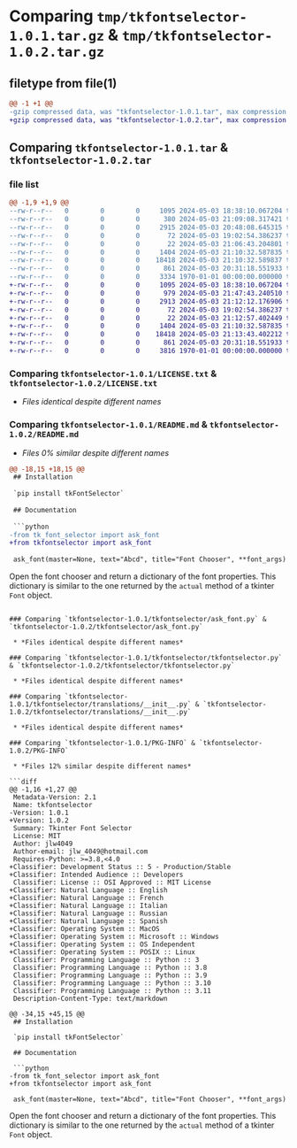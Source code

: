 # Comparing `tmp/tkfontselector-1.0.1.tar.gz` & `tmp/tkfontselector-1.0.2.tar.gz`

## filetype from file(1)

```diff
@@ -1 +1 @@
-gzip compressed data, was "tkfontselector-1.0.1.tar", max compression
+gzip compressed data, was "tkfontselector-1.0.2.tar", max compression
```

## Comparing `tkfontselector-1.0.1.tar` & `tkfontselector-1.0.2.tar`

### file list

```diff
@@ -1,9 +1,9 @@
--rw-r--r--   0        0        0     1095 2024-05-03 18:38:10.067204 tkfontselector-1.0.1/LICENSE.txt
--rw-r--r--   0        0        0      380 2024-05-03 21:09:08.317421 tkfontselector-1.0.1/pyproject.toml
--rw-r--r--   0        0        0     2915 2024-05-03 20:48:08.645315 tkfontselector-1.0.1/README.md
--rw-r--r--   0        0        0       72 2024-05-03 19:02:54.386237 tkfontselector-1.0.1/tkfontselector/__init__.py
--rw-r--r--   0        0        0       22 2024-05-03 21:06:43.204801 tkfontselector-1.0.1/tkfontselector/_version.py
--rw-r--r--   0        0        0     1404 2024-05-03 21:10:32.587835 tkfontselector-1.0.1/tkfontselector/ask_font.py
--rw-r--r--   0        0        0    18418 2024-05-03 21:10:32.589837 tkfontselector-1.0.1/tkfontselector/tkfontselector.py
--rw-r--r--   0        0        0      861 2024-05-03 20:31:18.551933 tkfontselector-1.0.1/tkfontselector/translations/__init__.py
--rw-r--r--   0        0        0     3334 1970-01-01 00:00:00.000000 tkfontselector-1.0.1/PKG-INFO
+-rw-r--r--   0        0        0     1095 2024-05-03 18:38:10.067204 tkfontselector-1.0.2/LICENSE.txt
+-rw-r--r--   0        0        0      979 2024-05-03 21:47:43.240510 tkfontselector-1.0.2/pyproject.toml
+-rw-r--r--   0        0        0     2913 2024-05-03 21:12:12.176906 tkfontselector-1.0.2/README.md
+-rw-r--r--   0        0        0       72 2024-05-03 19:02:54.386237 tkfontselector-1.0.2/tkfontselector/__init__.py
+-rw-r--r--   0        0        0       22 2024-05-03 21:12:57.402449 tkfontselector-1.0.2/tkfontselector/_version.py
+-rw-r--r--   0        0        0     1404 2024-05-03 21:10:32.587835 tkfontselector-1.0.2/tkfontselector/ask_font.py
+-rw-r--r--   0        0        0    18418 2024-05-03 21:13:43.402212 tkfontselector-1.0.2/tkfontselector/tkfontselector.py
+-rw-r--r--   0        0        0      861 2024-05-03 20:31:18.551933 tkfontselector-1.0.2/tkfontselector/translations/__init__.py
+-rw-r--r--   0        0        0     3816 1970-01-01 00:00:00.000000 tkfontselector-1.0.2/PKG-INFO
```

### Comparing `tkfontselector-1.0.1/LICENSE.txt` & `tkfontselector-1.0.2/LICENSE.txt`

 * *Files identical despite different names*

### Comparing `tkfontselector-1.0.1/README.md` & `tkfontselector-1.0.2/README.md`

 * *Files 0% similar despite different names*

```diff
@@ -18,15 +18,15 @@
 ## Installation
 
 `pip install tkFontSelector`
 
 ## Documentation
 
 ```python
-from tk_font_selector import ask_font
+from tkfontselector import ask_font
 
 ask_font(master=None, text="Abcd", title="Font Chooser", **font_args)
 ```
 
 Open the font chooser and return a dictionary of the font properties. This
 dictionary is similar to the one returned by the `actual` method of a tkinter
 `Font` object.
```

### Comparing `tkfontselector-1.0.1/tkfontselector/ask_font.py` & `tkfontselector-1.0.2/tkfontselector/ask_font.py`

 * *Files identical despite different names*

### Comparing `tkfontselector-1.0.1/tkfontselector/tkfontselector.py` & `tkfontselector-1.0.2/tkfontselector/tkfontselector.py`

 * *Files identical despite different names*

### Comparing `tkfontselector-1.0.1/tkfontselector/translations/__init__.py` & `tkfontselector-1.0.2/tkfontselector/translations/__init__.py`

 * *Files identical despite different names*

### Comparing `tkfontselector-1.0.1/PKG-INFO` & `tkfontselector-1.0.2/PKG-INFO`

 * *Files 12% similar despite different names*

```diff
@@ -1,16 +1,27 @@
 Metadata-Version: 2.1
 Name: tkfontselector
-Version: 1.0.1
+Version: 1.0.2
 Summary: Tkinter Font Selector
 License: MIT
 Author: jlw4049
 Author-email: jlw_4049@hotmail.com
 Requires-Python: >=3.8,<4.0
+Classifier: Development Status :: 5 - Production/Stable
+Classifier: Intended Audience :: Developers
 Classifier: License :: OSI Approved :: MIT License
+Classifier: Natural Language :: English
+Classifier: Natural Language :: French
+Classifier: Natural Language :: Italian
+Classifier: Natural Language :: Russian
+Classifier: Natural Language :: Spanish
+Classifier: Operating System :: MacOS
+Classifier: Operating System :: Microsoft :: Windows
+Classifier: Operating System :: OS Independent
+Classifier: Operating System :: POSIX :: Linux
 Classifier: Programming Language :: Python :: 3
 Classifier: Programming Language :: Python :: 3.8
 Classifier: Programming Language :: Python :: 3.9
 Classifier: Programming Language :: Python :: 3.10
 Classifier: Programming Language :: Python :: 3.11
 Description-Content-Type: text/markdown
 
@@ -34,15 +45,15 @@
 ## Installation
 
 `pip install tkFontSelector`
 
 ## Documentation
 
 ```python
-from tk_font_selector import ask_font
+from tkfontselector import ask_font
 
 ask_font(master=None, text="Abcd", title="Font Chooser", **font_args)
 ```
 
 Open the font chooser and return a dictionary of the font properties. This
 dictionary is similar to the one returned by the `actual` method of a tkinter
 `Font` object.
```

